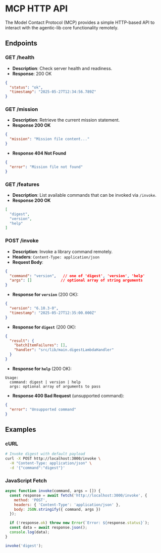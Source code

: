 # MCP HTTP API

The Model Contact Protocol (MCP) provides a simple HTTP-based API to interact with the agentic-lib core functionality remotely.

## Endpoints

### GET /health

- **Description**: Check server health and readiness.
- **Response**: 200 OK

```json
{
  "status": "ok",
  "timestamp": "2025-05-27T12:34:56.789Z"
}
```

### GET /mission

- **Description**: Retrieve the current mission statement.
- **Response 200 OK**

```json
{
  "mission": "Mission file content..."
}
```

- **Response 404 Not Found**

```json
{
  "error": "Mission file not found"
}
```

### GET /features

- **Description**: List available commands that can be invoked via `/invoke`.
- **Response 200 OK**

```json
[
  "digest",
  "version",
  "help"
]
```

### POST /invoke

- **Description**: Invoke a library command remotely.
- **Headers**: `Content-Type: application/json`
- **Request Body**:

```json
{
  "command": "version",   // one of 'digest', 'version', 'help'
  "args": []             // optional array of string arguments
}
```

- **Response for `version`** (200 OK):

```json
{
  "version": "6.10.3-0",
  "timestamp": "2025-05-27T12:35:00.000Z"
}
```

- **Response for `digest`** (200 OK):

```json
{
  "result": {
    "batchItemFailures": [],
    "handler": "src/lib/main.digestLambdaHandler"
  }
}
```

- **Response for `help`** (200 OK):

```
Usage:
  command: digest | version | help
  args: optional array of arguments to pass
```

- **Response 400 Bad Request** (unsupported command):

```json
{
  "error": "Unsupported command"
}
```

## Examples

### cURL

```bash
# Invoke digest with default payload
curl -X POST http://localhost:3000/invoke \
  -H "Content-Type: application/json" \
  -d '{"command":"digest"}'
```

### JavaScript Fetch

```js
async function invoke(command, args = []) {
  const response = await fetch('http://localhost:3000/invoke', {
    method: 'POST',
    headers: { 'Content-Type': 'application/json' },
    body: JSON.stringify({ command, args })
  });

  if (!response.ok) throw new Error(`Error: ${response.status}`);
  const data = await response.json();
  console.log(data);
}

invoke('digest');
```
